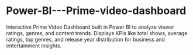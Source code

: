 # Power-BI---Prime-video-dashboard
Interactive Prime Video Dashboard built in Power BI to analyze viewer ratings, genres, and content trends. Displays KPIs like total shows, average ratings, top genres, and release year distribution for business and entertainment insights.
